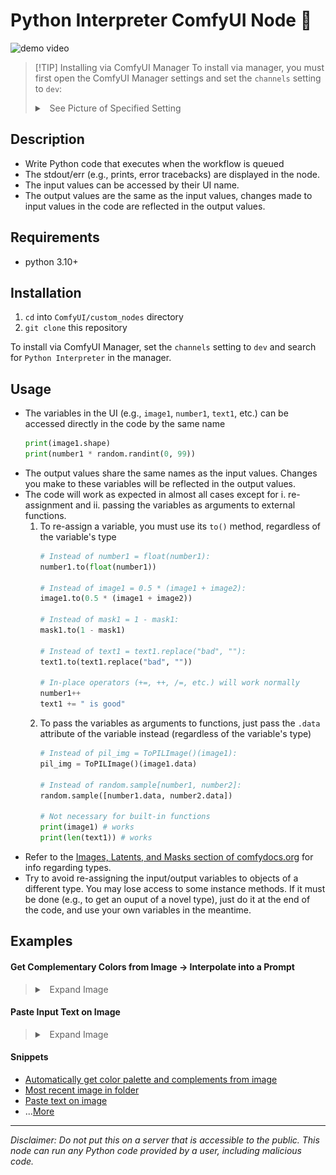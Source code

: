 # Python Interpreter ComfyUI Node 🐍

![demo video](wiki/demos/videos/demo.gif)

> [!TIP] Installing via ComfyUI Manager
>  To install via manager, you must first open the ComfyUI Manager settings and set the `channels` setting to `dev`:
>
> <details>
>
> <summary> &nbsp; See Picture of Specified Setting </summary>
> 
> ![](wiki/comfyui-manager-setting.png)
>
> </details>
>

## Description

- Write Python code that executes when the workflow is queued
- The stdout/err (e.g., prints, error tracebacks) are displayed in the node. 
- The input values can be accessed by their UI name. 
- The output values are the same as the input values, changes made to input values in the code are reflected in the output values.

## Requirements

- python 3.10+

## Installation

1. `cd` into `ComfyUI/custom_nodes` directory
2. `git clone` this repository

To install via ComfyUI Manager, set the `channels` setting to `dev` and search for `Python Interpreter` in the manager.

## Usage

- The variables in the UI (e.g., `image1`, `number1`, `text1`, etc.) can be accessed directly in the code by the same name
    ```python
    print(image1.shape)
    print(number1 * random.randint(0, 99))
    ```
- The output values share the same names as the input values. Changes you make to these variables will be reflected in the output values.
- The code will work as expected in almost all cases except for i. re-assignment and ii. passing the variables as arguments to external functions.
  1.  To re-assign a variable, you must use its `to()` method, regardless of the variable's type
      ```python
      # Instead of number1 = float(number1):
      number1.to(float(number1))

      # Instead of image1 = 0.5 * (image1 + image2):
      image1.to(0.5 * (image1 + image2))

      # Instead of mask1 = 1 - mask1:
      mask1.to(1 - mask1)

      # Instead of text1 = text1.replace("bad", ""):
      text1.to(text1.replace("bad", ""))

      # In-place operators (+=, ++, /=, etc.) will work normally
      number1++
      text1 += " is good"
      ```
  2. To pass the variables as arguments to functions, just pass the `.data` attribute of the variable instead (regardless of the variable's type)
      ```python
      # Instead of pil_img = ToPILImage()(image1):
      pil_img = ToPILImage()(image1.data)

      # Instead of random.sample[number1, number2]:
      random.sample([number1.data, number2.data])

      # Not necessary for built-in functions
      print(image1) # works
      print(len(text1)) # works
      ```
- Refer to the [Images, Latents, and Masks section of comfydocs.org](https://www.comfydocs.org/essentials/custom_node_images_and_masks) for info regarding types.
- Try to avoid re-assigning the input/output variables to objects of a different type. You may lose access to some instance methods. If it must be done (e.g., to get an ouput of a novel type), just do it at the end of the code, and use your own variables in the meantime.

## Examples

#### Get Complementary Colors from Image -> Interpolate into a Prompt

>
>
> <details>
> <summary> &nbsp; Expand Image </summary>
>
> 
> ![demo picture - complementary color palette](wiki/demos/pictures/new-example-complementary-colors.png)
>
> </details>

#### Paste Input Text on Image

>
>
> <details>
> <summary> &nbsp; Expand Image </summary>
>
> 
> ![demo picture = caption composite](wiki/demos/pictures/new-example-caption-draw.png)
>
> </details>

#### Snippets

- [Automatically get color palette and complements from image](wiki/code-snippets-from-demos/get_complementary_colors.py)
- [Most recent image in folder](wiki/code-snippets-from-demos//most_recent_image_in_folder.py)
- [Paste text on image](wiki/code-snippets-from-demos/paste_text_caption.py)
- ...[More](wiki/code-snippets-from-demos)


----

*Disclaimer: Do not put this on a server that is accessible to the public. This node can run any Python code provided by a user, including malicious code.*
